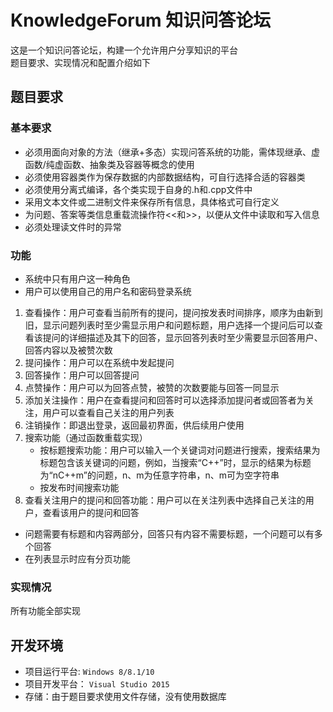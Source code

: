 # KnowledgeForum 知识问答论坛
这是一个知识问答论坛，构建一个允许用户分享知识的平台  
题目要求、实现情况和配置介绍如下
## 题目要求
### 基本要求
- 必须用面向对象的方法（继承+多态）实现问答系统的功能，需体现继承、虚函数/纯虚函数、抽象类及容器等概念的使用
- 必须使用容器类作为保存数据的内部数据结构，可自行选择合适的容器类
- 必须使用分离式编译，各个类实现于自身的.h和.cpp文件中
- 采用文本文件或二进制文件来保存所有信息，具体格式可自行定义
- 为问题、答案等类信息重载流操作符<<和>>，以便从文件中读取和写入信息
-	必须处理读文件时的异常
### 功能
- 系统中只有用户这一种角色  
- 用户可以使用自己的用户名和密码登录系统
1.	查看操作：用户可查看当前所有的提问，提问按发表时间排序，顺序为由新到旧，显示问题列表时至少需显示用户和问题标题，用户选择一个提问后可以查看该提问的详细描述及其下的回答，显示回答列表时至少需要显示回答用户、回答内容以及被赞次数
2.	提问操作：用户可以在系统中发起提问
3.	回答操作：用户可以回答提问
4.	点赞操作：用户可以为回答点赞，被赞的次数要能与回答一同显示
5.	添加关注操作：用户在查看提问和回答时可以选择添加提问者或回答者为关注，用户可以查看自己关注的用户列表
6.	注销操作：即退出登录，返回最初界面，供后续用户使用  
7.	搜索功能（通过函数重载实现）
    * 按标题搜索功能：用户可以输入一个关键词对问题进行搜索，搜索结果为标题包含该关键词的问题，例如，当搜索“C++”时，显示的结果为标题为“nC++m”的问题，n、m为任意字符串，n、m可为空字符串
    * 按发布时间搜索功能
8.	查看关注用户的提问和回答功能：用户可以在关注列表中选择自己关注的用户，查看该用户的提问和回答
- 问题需要有标题和内容两部分，回答只有内容不需要标题，一个问题可以有多个回答  
- 在列表显示时应有分页功能    
### 实现情况
所有功能全部实现
## 开发环境
- 项目运行平台: `Windows 8/8.1/10`
- 项目开发平台： `Visual Studio 2015`
- 存储：由于题目要求使用文件存储，没有使用数据库










